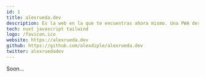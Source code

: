 ```yaml
---
id: 1
title: alexrueda.dev
description: Es la web en la que te encuentras ahora mismo. Una PWA desarrollada con vue, nuxt, tailwind y javascript.
tech: nuxt javascript tailwind
logo: /favicon.ico
website: https://alexrueda.dev
github: https://github.com/alexdiple/alexrueda.dev
twitter: alexruedadev
---
```


Soon...